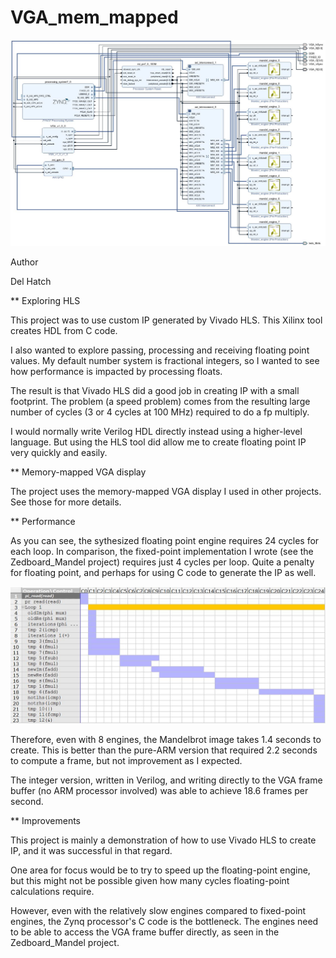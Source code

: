 # VGA_mem_mapped

![screenshot](https://github.com/delhatch/Mandel_HLS/blob/master/system_diagram_8_engines.JPG)

Author

Del Hatch

** Exploring HLS

This project was to use custom IP generated by Vivado HLS. This Xilinx tool creates HDL from C code.

I also wanted to explore passing, processing and receiving floating point values. My default number system is fractional integers, so I wanted to see how performance is impacted by processing floats.

The result is that Vivado HLS did a good job in creating IP with a small footprint. The problem (a speed problem) comes from the resulting large number of cycles (3 or 4 cycles at 100 MHz) required to do a fp multiply.

I would normally write Verilog HDL directly instead using a higher-level language. But using the HLS tool did allow me to create floating point IP very quickly and easily.

** Memory-mapped VGA display

The project uses the memory-mapped VGA display I used in other projects. See those for more details. 

** Performance

As you can see, the sythesized floating point engine requires 24 cycles for each loop. In comparison, the fixed-point implementation I wrote (see the Zedboard_Mandel project) requires just 4 cycles per loop. Quite a penalty for floating point, and perhaps for using C code to generate the IP as well.

![screenshot](https://github.com/delhatch/Mandel_HLS/blob/master/cycles.JPG)

Therefore, even with 8 engines, the Mandelbrot image takes 1.4 seconds to create. This is better than the pure-ARM version that required 2.2 seconds to compute a frame, but not improvement as I expected.

The integer version, written in Verilog, and writing directly to the VGA frame buffer (no ARM processor involved) was able to achieve 18.6 frames per second.

** Improvements

This project is mainly a demonstration of how to use Vivado HLS to create IP, and it was successful in that regard.

One area for focus would be to try to speed up the floating-point engine, but this might not be possible given how many cycles floating-point calculations require.

However, even with the relatively slow engines compared to fixed-point engines, the Zynq processor's C code is the bottleneck. The engines need to be able to access the VGA frame buffer directly, as seen in the Zedboard_Mandel project.




